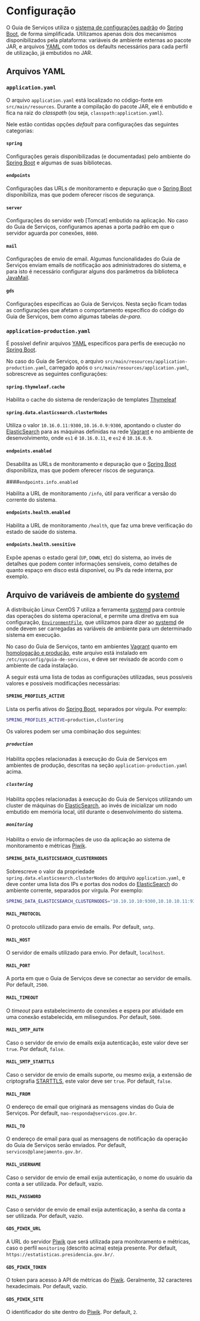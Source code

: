 # Configuração

O Guia de Serviços utiliza o [sistema de configurações padrão][spring-boot-config] do [Spring Boot][spring-boot], de forma simplificada. Utilizamos apenas dois dos mecanismos disponibilizados pela plataforma: variáveis de ambiente externas ao pacote JAR, e arquivos [YAML] com todos os defaults necessários para cada perfil de utilização, já embutidos no JAR.

## Arquivos YAML

### `application.yaml`

O arquivo `application.yaml` está localizado no código-fonte em `src/main/resources`. Durante a compilação do pacote JAR, ele é embutido e fica na raiz do _classpath_ (ou seja, `classpath:application.yaml`).

Nele estão contidas opções _default_ para configurações das seguintes categorias:
 
#### `spring`

Configurações gerais disponibilizadas (e documentadas) pelo ambiente do [Spring Boot][spring-boot] e algumas de suas bibliotecas.

#### `endpoints`

Configurações das URLs de monitoramento e depuração que o [Spring Boot][spring-boot] disponibiliza, mas que podem oferecer riscos de segurança.

#### `server`

Configurações do servidor web [Tomcat] embutido na aplicação. No caso do Guia de Serviços, configuramos apenas a porta padrão em que o servidor aguarda por conexões, `8080`. 

#### `mail`

Configurações de envio de email. Algumas funcionalidades do Guia de Serviços enviam emails de notificação aos administradores do sistema, e para isto é necessário configurar alguns dos parâmetros da biblioteca [JavaMail].

#### `gds`

Configurações específicas ao Guia de Serviços. Nesta seção ficam todas as configurações que afetam o comportamento específico do código do Guia de Serviços, bem como algumas tabelas _de-para_. 

### `application-production.yaml`

É possível definir arquivos [YAML] específicos para perfis de execução no [Spring Boot][spring-boot].

No caso do Guia de Serviços, o arquivo `src/main/resources/application-production.yaml`, carregado após o `src/main/resources/application.yaml`, sobrescreve as seguintes configurações:

#### `spring.thymeleaf.cache`

Habilita o cache do sistema de renderização de templates [Thymeleaf] 

#### `spring.data.elasticsearch.clusterNodes`

Utiliza o valor `10.16.0.11:9300,10.16.0.9:9300`, apontando o cluster do [ElasticSearch] para as máquinas definidas na rede [Vagrant] e no ambiente de desenvolvimento, onde `es1` é `10.16.0.11`, e `es2` é `10.16.0.9`.

#### `endpoints.enabled`

Desabilita as URLs de monitoramento e depuração que o [Spring Boot][spring-boot] disponibiliza, mas que podem oferecer riscos de segurança.

####`endpoints.info.enabled`

Habilita a URL de monitoramento `/info`, útil para verificar a versão do corrente do sistema.

#### `endpoints.health.enabled`

Habilita a URL de monitoramento `/health`, que faz uma breve verificação do estado de saúde do sistema.

#### `endpoints.health.sensitive`

Expõe apenas o estado geral (`UP`, `DOWN`, etc) do sistema, ao invés de detalhes que podem conter informações sensíveis, como detalhes de quanto espaço em disco está disponível, ou IPs da rede interna, por exemplo.

## Arquivo de variáveis de ambiente do [systemd]
 
A distribuição Linux CentOS 7 utiliza a ferramenta [systemd] para controle das operações do sistema operacional, e permite uma diretiva em sua configuração, [`EnvironmentFile`][systemd-envfile], que utilizamos para dizer ao [systemd] de onde devem ser carregadas as variáveis de ambiente para um determinado sistema em execução.

No caso do Guia de Serviços, tanto em ambientes [Vagrant] quanto em [homologação e produção][prod], este arquivo está instalado em `/etc/sysconfig/guia-de-servicos`, e deve ser revisado de acordo com o ambiente de cada instalação.

A seguir está uma lista de todas as configurações utilizadas, seus possíveis valores e possíveis modificações necessárias:

#### `SPRING_PROFILES_ACTIVE`

Lista os perfis ativos do [Spring Boot][spring-boot], separados por vírgula. Por exemplo:

```bash
SPRING_PROFILES_ACTIVE=production,clustering
```

Os valores podem ser uma combinação dos seguintes:

##### `production`

Habilita opções relacionadas à execução do Guia de Serviços em ambientes de produção, descritas na seção `application-production.yaml` acima.

##### `clustering`

Habilita opções relacionadas à execução do Guia de Serviços utilizando um cluster de máquinas do [ElasticSearch], ao invés de inicializar um nodo embutido em memória local, útil durante o desenvolvimento do sistema.

##### `monitoring`

Habilita o envio de informações de uso da aplicação ao sistema de monitoramento e métricas [Piwik].

#### `SPRING_DATA_ELASTICSEARCH_CLUSTERNODES`

Sobrescreve o valor da propriedade `spring.data.elasticsearch.clusterNodes` do arquivo `application.yaml`, e deve conter uma lista dos IPs e portas dos nodos do [ElasticSearch] do ambiente corrente, separados por vírgula. Por exemplo:
 
```bash
SPRING_DATA_ELASTICSEARCH_CLUSTERNODES="10.10.10.10:9300,10.10.10.11:9300,10.10.10.12:9300" 
```

#### `MAIL_PROTOCOL`

O protocolo utilizado para envio de emails. Por default, `smtp`.

#### `MAIL_HOST`

O servidor de emails utilizado para envio. Por default, `localhost`.

#### `MAIL_PORT`

A porta em que o Guia de Serviços deve se conectar ao servidor de emails. Por default, `2500`.

#### `MAIL_TIMEOUT`

O _timeout_ para estabelecimento de conexões e espera por atividade em uma conexão estabelecida, em milisegundos. Por default, `5000`.

#### `MAIL_SMTP_AUTH`

Caso o servidor de envio de emails exija autenticação, este valor deve ser `true`. Por default, `false`.

#### `MAIL_SMTP_STARTTLS`

Caso o servidor de envio de emails suporte, ou mesmo exija, a extensão de criptografia [STARTTLS], este valor deve ser `true`. Por default, `false`. 

#### `MAIL_FROM`

O endereço de email que originará as mensagens vindas do Guia de Serviços. Por default, `nao-responda@servicos.gov.br`.

#### `MAIL_TO`

O endereço de email para qual as mensagens de notificação da operação do Guia de Serviços serão enviados. Por default, `servicos@planejamento.gov.br`.

#### `MAIL_USERNAME`

Caso o servidor de envio de email exija autenticação, o nome do usuário da conta a ser utilizada. Por default, vazio.

#### `MAIL_PASSWORD`

Caso o servidor de envio de email exija autenticação, a senha da conta a ser utilizada. Por default, vazio.

#### `GDS_PIWIK_URL`

A URL do servidor [Piwik] que será utilizada para monitoramento e métricas, caso o perfil `monitoring` (descrito acima) esteja presente. Por default, `https://estatisticas.presidencia.gov.br/`.

#### `GDS_PIWIK_TOKEN`

O token para acesso à API de métricas do [Piwik]. Geralmente, 32 caracteres hexadecimais. Por default, vazio.

#### `GDS_PIWIK_SITE`

O identificador do site dentro do [Piwik]. Por default, `2`.

[spring-boot-config]:http://docs.spring.io/spring-boot/docs/current/reference/html/boot-features-external-config.html#boot-features-external-config
[spring-boot]:http://projects.spring.io/spring-boot/
[systemd]:http://www.freedesktop.org/wiki/Software/systemd/
[systemd-envfile]:http://www.freedesktop.org/software/systemd/man/systemd.exec.html
[YAML]:http://yaml.org/
[ElasticSearch]:./elasticsearch.md
[Thymeleaf]:http://www.thymeleaf.org
[Vagrant]:./deploy-vagrant.md
[JavaMail]:http://www.oracle.com/technetwork/java/javamail/index.html
[prod]:./deploy-homologacao-producao.md
[Piwik]:http://www.piwik.org
[STARTTLS]:http://en.wikipedia.org/wiki/STARTTLS